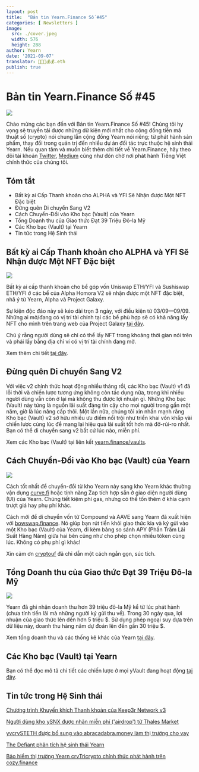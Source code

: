 ```yaml
---
layout: post
title:  "Bản tin Yearn.Finance Số #45"
categories: [ Newsletters ]
image:
  src: ./cover.jpeg
  width: 576
  height: 288
author: Yearn
date: '2021-09-07'
translator: 🤖💵💵💰💰.eth
publish: true
---
```


# Bản tin Yearn.Finance Số #45

![](/_posts/_newsletters/Yearn-Finance-Newsletter-45/image1_vn.jpg)

Chào mừng các bạn đến với Bản tin Yearn.Finance Số #45! Chúng tôi hy vọng sẽ truyền tải được những dữ kiện mới nhất cho cộng đồng tiền mã thuật số (crypto) nói chung lẫn cộng đồng Yearn nói riêng; từ phát hành sản phẩm, thay đổi trong quản trị đến nhiều dự án đối tác trực thuộc hệ sinh thái Yearn. Nếu quan tâm và muốn biết thêm chi tiết về Yearn.Finance, hãy theo dõi tài khoản [Twitter](https://twitter.com/iearnfinance), [Medium](https://medium.com/iearn) cũng như đón chờ nơi phát hành Tiếng Việt chính thức của chúng tôi.

## **Tóm tắt**

- Bất kỳ ai Cấp Thanh khoản cho ALPHA và YFI Sẽ Nhận được Một NFT Đặc biệt
- Đừng quên Di chuyển Sang V2
- Cách Chuyển-Đổi vào Kho bạc (Vault) của Yearn
- Tổng Doanh thu của Giao thức Đạt 39 Triệu Đô-la Mỹ
- Các Kho bạc (Vault) tại Yearn
- Tin tức trong Hệ Sinh thái

## **Bất kỳ ai Cấp Thanh khoản cho ALPHA và YFI Sẽ Nhận được Một NFT Đặc biệt**

![](/_posts/_newsletters/Yearn-Finance-Newsletter-45/image2.jpg)

Bất kỳ ai cấp thanh khoản cho bể góp vốn Uniswap ETH/YFI và Sushiswap ETH/YFI ở các bể của Alpha Homora V2 sẽ nhận được một NFT đặc biệt, nhã ý từ Yearn, Alpha và Project Galaxy.

Sự kiện độc đáo này sẽ kéo dài trọn 3 ngày, với điều kiện từ 03/09—09/09. Những ai mở/đang có vị trí tài chính tại các bể phù hợp sẽ có khả năng lấy NFT cho mình trên trang web của Project Galaxy [tại đây](https://galaxy.eco/AlphaFinanceLab/campaign/117).

Chú ý rằng người dùng sẽ chỉ có thể lấy NFT trong khoảng thời gian nói trên và phải lấy bằng địa chỉ ví có vị trí tài chính đang mở.

Xem thêm chi tiết [tại đây](https://twitter.com/AlphaFinanceLab/status/1433689307152195591).

## **Đừng quên Di chuyển Sang V2**

Với việc v2 chính thức hoạt động nhiều tháng rồi, các Kho bạc (Vault) v1 đã lỗi thời và chiến lược tương ứng không còn tác dụng nữa, trong khi nhiều người dùng vẫn còn ở lại mà không thu được lợi nhuận gì. Những Kho bạc (Vault) này từng là nguồn lãi suất đáng tin cậy cho mọi người trong gần một năm, giờ là lúc nâng cấp thôi. Một lần nữa, chúng tôi xin nhấn mạnh rằng Kho bạc (Vault) v2 sở hữu nhiều ưu điểm nổi trội như triển khai vốn khắp vài chiến lược cùng lúc để mang lại hiệu quả lãi suất tốt hơn mà đỡ-rủi-ro nhất. Bạn có thể di chuyển sang v2 bất cứ lúc nào, miễn phí.

Xem các Kho bạc (Vault) tại liên kết [yearn.finance/vaults](https://yearn.finance/vaults).

## **Cách Chuyển-Đổi vào Kho bạc (Vault) của Yearn**

![](/_posts/_newsletters/Yearn-Finance-Newsletter-45/image3.jpg)

Cách tốt nhất để chuyển-đổi từ kho Yearn này sang kho Yearn khác thường vận dụng [curve.fi](https://curve.fi/) hoặc tính năng Zap tích hợp sẵn ở giao diện người dùng (UI) của Yearn. Chúng tiết kiệm phí gas, nhưng có thể tốn thêm ở khía cạnh trượt giá hay phụ phí khác.

Cách mới để di chuyển vốn từ Compound và AAVE sang Yearn đã xuất hiện với [bowswap.finance](https://bowswap.finance/). Nó giúp bạn rút tiền khỏi giao thức kia và ký gửi vào một Kho bạc (Vault) của Yearn, đi kèm bảng so sánh APY (Phần Trăm Lãi Suất Hàng Năm) giữa hai bên cũng như cho phép chọn nhiều tôken cùng lúc. Không có phụ phí gì khác!

Xin cảm ơn [cryptouf](https://twitter.com/cryptouf/status/1433039747052625920) đã chỉ dẫn một cách ngắn gọn, súc tích.

## **Tổng Doanh thu của Giao thức Đạt 39 Triệu Đô-la Mỹ**

![](/_posts/_newsletters/Yearn-Finance-Newsletter-45/image4.jpg)

Yearn đã ghi nhận doanh thu hơn 39 triệu đô-la Mỹ kể từ lúc phát hành (chưa tính tiền lãi mà những người ký gửi thu về). Trong 30 ngày qua, lợi nhuận của giao thức lên đến hơn 5 triệu $. Sử dụng phép ngoại suy dựa trên dữ liệu này, doanh thu hàng năm dự đoán lên đến gần 30 triệu $.

Xem tổng doanh thu và các thống kê khác của Yearn [tại đây](https://www.yfistats.com/).

## **Các Kho bạc (Vault) tại Yearn**

Bạn có thể đọc mô tả chi tiết các chiến lược ở mọi yVault đang hoạt động [tại đây](https://medium.com/yearn-state-of-the-vaults/the-vaults-at-yearn-9237905ffed3).

## **Tin tức trong Hệ Sinh thái**

[Chương trình Khuyến khích Thanh khoản của Keep3r Network v3](https://twitter.com/AndreCronjeTech/status/1434125562281332737)

[Người dùng kho ySNX được nhận miễn phí ('airdrop') từ Thales Market](https://twitter.com/thalesmarket/status/1434889906657144834)

[yvcrvSTETH được bổ sung vào abracadabra.money làm thị trường cho vay](https://twitter.com/MIM_Spell/status/1430975000350281732?s=20)

[The Defiant phân tích hệ sinh thái Yearn](https://thedefiant.io/yearn-finance-ecosystem-breakdown-pushing-the-boundaries-of-human-coordination/)

[Bảo hiểm thị trường Yearn crvTricrypto chính thức phát hành trên cozy.finance](https://twitter.com/cozyfinance/status/1433602125792038913)
